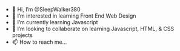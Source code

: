 - 👋 Hi, I’m @SleepWalker380
- 👀 I’m interested in learning Front End Web Design
- 🌱 I’m currently learning Javascript
- 💞️ I’m looking to collaborate on learning Javascript, HTML, & CSS projects
- 📫 How to reach me...

<!---
SleepWalker380/SleepWalker380 is a ✨ special ✨ repository because its `README.md` (this file) appears on your GitHub profile.
You can click the Preview link to take a look at your changes.
--->
